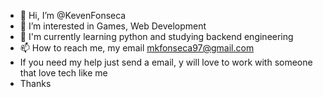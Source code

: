 - 👋 Hi, I’m @KevenFonseca
- 👀 I’m interested in Games, Web Development
- 🌱 I'm currently learning python and studying backend engineering
- 📫 How to reach me, my email mkfonseca97@gmail.com
- If you need my help just send a email, y will love to work with someone that love tech like me
- Thanks

<!---
KevenFonseca/KevenFonseca is a ✨ special ✨ repository because its `README.md` (this file) appears on your GitHub profile.
You can click the Preview link to take a look at your changes.
--->
